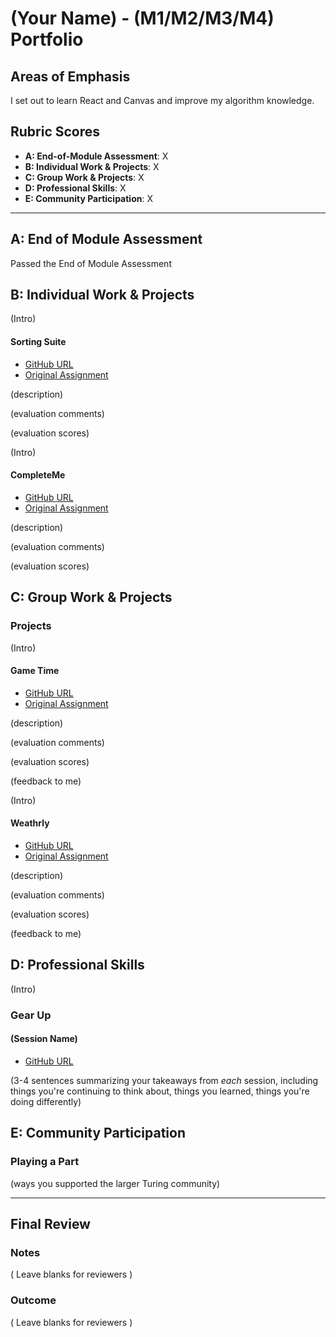 # (Your Name) - (M1/M2/M3/M4) Portfolio

## Areas of Emphasis

I set out to learn React and Canvas and improve my algorithm knowledge.

## Rubric Scores

* **A: End-of-Module Assessment**: X
* **B: Individual Work & Projects**: X
* **C: Group Work & Projects**: X
* **D: Professional Skills**: X
* **E: Community Participation**: X

-----------------------

## A: End of Module Assessment

Passed the End of Module Assessment


## B: Individual Work & Projects

(Intro)

#### Sorting Suite

* [GitHub URL](https://github.com/rufusasterisk/sorting-suite)
* [Original Assignment]()

(description)

(evaluation comments)

(evaluation scores)

(Intro)

#### CompleteMe

* [GitHub URL]()
* [Original Assignment]()

(description)

(evaluation comments)

(evaluation scores)

## C: Group Work & Projects

### Projects

(Intro)

#### Game Time

* [GitHub URL]()
* [Original Assignment]()

(description)

(evaluation comments)

(evaluation scores)

(feedback to me)

(Intro)

#### Weathrly

* [GitHub URL]()
* [Original Assignment]()

(description)

(evaluation comments)

(evaluation scores)

(feedback to me)


## D: Professional Skills
(Intro)

### Gear Up
#### (Session Name)

* [GitHub URL]()

(3-4 sentences summarizing your takeaways from _each_ session, including things you're continuing to think about, things you learned, things you're doing differently)

## E: Community Participation

### Playing a Part

(ways you supported the larger Turing community)

------------------

## Final Review

### Notes

( Leave blanks for reviewers )

### Outcome

( Leave blanks for reviewers )
